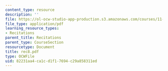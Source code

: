 ```yaml
---
content_type: resource
description: ''
file: https://ol-ocw-studio-app-production.s3.amazonaws.com/courses/11-204-planning-communications-and-digital-media-fall-2004/82231aa4ca1cd1f17694c29a858311ed_rec8.pdf
file_type: application/pdf
learning_resource_types:
- Recitations
parent_title: Recitations
parent_type: CourseSection
resourcetype: Document
title: rec8.pdf
type: OCWFile
uid: 82231aa4-ca1c-d1f1-7694-c29a858311ed
---
```

